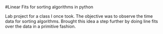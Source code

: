 #Linear Fits for sorting algorithms in python

Lab project for a class I once took. The objective was to observe the time data for sorting algorithms. 
Brought this idea a step further by doing line fits over the data in a primitive fashion.
